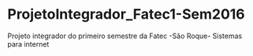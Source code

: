 # ProjetoIntegrador_Fatec1-Sem2016
Projeto integrador do primeiro semestre da Fatec -São Roque- Sistemas para internet 
